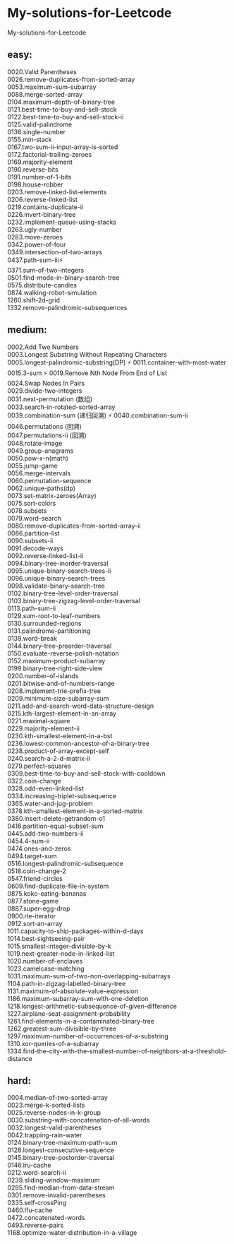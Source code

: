 # My-solutions-for-Leetcode
My-solutions-for-Leetcode

## easy:   
0020.Valid Parentheses  
0026.remove-duplicates-from-sorted-array  
0053.maximum-sum-subarray   
0088.merge-sorted-array  
0104.maximum-depth-of-binary-tree   
0121.best-time-to-buy-and-sell-stock    
0122.best-time-to-buy-and-sell-stock-ii  
0125.valid-palindrome  
0136.single-number  
0155.min-stack  
0167.two-sum-ii-input-array-is-sorted   
0172.factorial-trailing-zeroes  
0169.majority-element   
0190.reverse-bits   
0191.number-of-1-bits   
0198.house-robber   
0203.remove-linked-list-elements    
0206.reverse-linked-list    
0219.contains-duplicate-ii  
0226.invert-binary-tree  
0232.implement-queue-using-stacks  
0263.ugly-number    
0283.move-zeroes    
0342.power-of-four  
0349.intersection-of-two-arrays     
0437.path-sum-iii⚡  
0371.sum-of-two-integers    
0501.find-mode-in-binary-search-tree   
0575.distribute-candies   
0874.walking-robot-simulation  
1260.shift-2d-grid  
1332.remove-palindromic-subsequences

## medium:  
0002.Add Two Numbers  
0003.Longest Substring Without Repeating Characters  
0005.longest-palindromic-substring(DP) ⚡
0011.container-with-most-water  
0015.3-sum ⚡
0019.Remove Nth Node From End of List  
0024.Swap Nodes In Pairs  
0029.divide-two-integers  
0031.next-permutation (数组)  
0033.search-in-rotated-sorted-array  
0039.combination-sum (递归回溯) ⚡
0040.combination-sum-ii  
0046.permutations (回溯)  
0047.permutations-ii (回溯)  
0048.rotate-image  
0049.group-anagrams  
0050.pow-x-n(math)  
0055.jump-game  
0056.merge-intervals  
0060.permutation-sequence  
0062.unique-paths(dp)  
0073.set-matrix-zeroes(Array)  
0075.sort-colors  
0078.subsets  
0079.word-search  
0080.remove-duplicates-from-sorted-array-ii  
0086.partition-list  
0090.subsets-ii  
0091.decode-ways  
0092.reverse-linked-list-ii  
0094.binary-tree-inorder-traversal  
0095.unique-binary-search-trees-ii  
0096.unique-binary-search-trees  
0098.validate-binary-search-tree  
0102.binary-tree-level-order-traversal  
0103.binary-tree-zigzag-level-order-traversal  
0113.path-sum-ii  
0129.sum-root-to-leaf-numbers  
0130.surrounded-regions  
0131.palindrome-partitioning  
0139.word-break  
0144.binary-tree-preorder-traversal  
0150.evaluate-reverse-polish-notation  
0152.maximum-product-subarray  
0199.binary-tree-right-side-view  
0200.number-of-islands  
0201.bitwise-and-of-numbers-range  
0208.implement-trie-prefix-tree  
0209.minimum-size-subarray-sum  
0211.add-and-search-word-data-structure-design  
0215.kth-largest-element-in-an-array  
0221.maximal-square  
0229.majority-element-ii  
0230.kth-smallest-element-in-a-bst  
0236.lowest-common-ancestor-of-a-binary-tree  
0238.product-of-array-except-self  
0240.search-a-2-d-matrix-ii  
0279.perfect-squares  
0309.best-time-to-buy-and-sell-stock-with-cooldown  
0322.coin-change  
0328.odd-even-linked-list  
0334.increasing-triplet-subsequence  
0365.water-and-jug-problem  
0378.kth-smallest-element-in-a-sorted-matrix  
0380.insert-delete-getrandom-o1  
0416.partition-equal-subset-sum  
0445.add-two-numbers-ii  
0454.4-sum-ii  
0474.ones-and-zeros  
0494.target-sum  
0516.longest-palindromic-subsequence  
0518.coin-change-2  
0547.friend-circles  
0609.find-duplicate-file-in-system  
0875.koko-eating-bananas  
0877.stone-game  
0887.super-egg-drop  
0900.rle-iterator  
0912.sort-an-array  
1011.capacity-to-ship-packages-within-d-days  
1014.best-sightseeing-pair  
1015.smallest-integer-divisible-by-k  
1019.next-greater-node-in-linked-list  
1020.number-of-enclaves  
1023.camelcase-matching  
1031.maximum-sum-of-two-non-overlapping-subarrays  
1104.path-in-zigzag-labelled-binary-tree  
1131.maximum-of-absolute-value-expression  
1186.maximum-subarray-sum-with-one-deletion  
1218.longest-arithmetic-subsequence-of-given-difference  
1227.airplane-seat-assignment-probability  
1261.find-elements-in-a-contaminated-binary-tree  
1262.greatest-sum-divisible-by-three  
1297.maximum-number-of-occurrences-of-a-substring  
1310.xor-queries-of-a-subarray  
1334.find-the-city-with-the-smallest-number-of-neighbors-at-a-threshold-distance

## hard:
0004.median-of-two-sorted-array  
0023.merge-k-sorted-lists  
0025.reverse-nodes-in-k-group  
0030.substring-with-concatenation-of-all-words  
0032.longest-valid-parentheses  
0042.trapping-rain-water  
0124.binary-tree-maximum-path-sum  
0128.longest-consecutive-sequence  
0145.binary-tree-postorder-traversal  
0146.lru-cache  
0212.word-search-ii  
0239.sliding-window-maximum  
0295.find-median-from-data-stream  
0301.remove-invalid-parentheses  
0335.self-crossPing  
0460.lfu-cache  
0472.concatenated-words  
0493.reverse-pairs  
1168.optimize-water-distribution-in-a-village